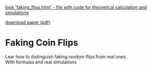 [look 'faking_flips.html' - file with code for theoretical calculation and simulations](http://htmlpreview.github.io/?https://github.com/nazariyb/FakingCoinFlips/blob/master/faking_flips.html)

[download paper (pdf)](https://drive.google.com/uc?export=download&id=1P7iLtvTe8-PBBmAqNHCLbUcfZ_vscBs7)

# Faking Coin Flips
Lear how to distinguish faking random flips from real ones.  
With formulas and real simulations